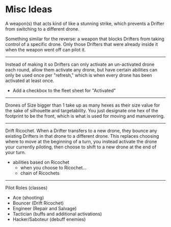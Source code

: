 # Misc Ideas

A weapon(s) that acts kind of like a stunning strike, which prevents a Drifter from switching to a different drone.

Something similar for the reverse: a weapon that blocks Drifters from taking control of a specific drone. Only those Drifters that were already inside it when the weapon went off can pilot it.

---

Instead of making it so Drifters can only activate an un-activated drone each round, allow them activate any drone, but have certain abilities can only be used once per "refresh," which is when every drone has been activated at least once.

- Add a checkbox to the fleet sheet for "Activated"

---

Drones of Size bigger than 1 take up as many hexes as their size value for the sake of silhouette and targetability. You just designate one hex of the footprint to be the front, which is what is used for moving and manuevering.

---

Drift Ricochet. When a Drifter transfers to a new drone, they bounce any existing Drifters in that drone to a different drone. This replaces choosing where to move at the beginning of a turn, you instead activate the drone your currently piloting, then choose to shift to a new drone at the end of your turn.

- abilities based on Ricochet
    - when you choose to Ricochet...
    - chain of Ricochets

---

Pilot Roles (classes)

- Ace (shooting)
- Bouncer (Drift Ricochet)
- Engineer (Repair and Salvage)
- Tactician (buffs and additional activations)
- Hacker/Saboteur (debuff enemies)

